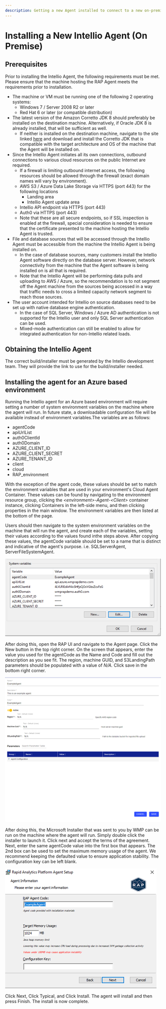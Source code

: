```yaml
---
description: Getting a new Agent installed to connect to a new on-premise data source.
---
```


# Installing a New Intellio Agent \(On Premise\)

## Prerequisites

Prior to installing the Intellio Agent, the following requirements must be met.  Please ensure that the machine hosting the RAP Agent meets the requirements prior to installation.

* The machine or VM must be running one of the following 2 operating systems:
  * Windows 7 / Server 2008 R2 or later
  * Red Hat 6 or later \(or compatible distribution\)
* The latest version of the Amazon Corretto JDK 8 should preferably be installed on the destination machine. Alternatively, if Oracle JDK 8 is already installed, that will be sufficient as well.  
  * If neither is installed on the destination machine, navigate to the site linked [here](https://docs.aws.amazon.com/corretto/latest/corretto-8-ug/downloads-list.html) and download and install the Corretto JDK that is compatible with the target architecture and OS of the machine that the Agent will be installed on.
* Since the Intellio Agent initiates all its own connections, outbound connections to various cloud resources on the public Internet are required. 
  *  If a firewall is limiting outbound internet access, the following resources should be allowed through the firewall \(exact domain names will vary by environment\). 
    * AWS S3 / Azure Data Lake Storage via HTTPS \(port 443\) for the following locations
      * Landing area
      * Intellio Agent update area
    * Intellio API endpoint via HTTPS \(port 443\)
    * Auth0 via HTTPS \(port 443\)
  *  Note that these are all secure endpoints, so if SSL inspection is enabled at the firewall, special consideration is needed to ensure that the certificate presented to the machine hosting the Intellio Agent is trusted.
* File and database sources that will be accessed through the Intellio Agent must be accessible from the machine the Intellio Agent is being installed on.  
  * In the case of database sources, many customers install the Intellio Agent software directly on the database server.  However, network connectivity from the machine that the Agent software is being installed on is all that is required.  
  * Note that the Intellio Agent will be performing data pulls and uploading to AWS / Azure, so the recommendation is to not segment off the Agent machine from the sources being accessed in a way that traffic needs to cross a limited capacity network segment to reach those sources.
* The user account intended for Intellio on source databases need to be set up with native database engine authentication.  
  * In the case of SQL Server, Windows / Azure AD authentication is not supported for the Intellio user and only SQL Server authentication can be used.
  * Mixed-mode authentication can still be enabled to allow for integrated authentication for non-Intellio related loads.

## Obtaining the Intellio Agent

The correct build/installer must be generated by the Intellio development team.  They will provide the link to use for the build/installer needed.

## Installing the agent for an Azure based environment

Running the Intellio agent for an Azure based environment will require setting a number of system environment variables on the machine where the agent will run. In future state, a downloadable configuration file will be available instead of environment variables.The variables are as follows:

* agentCode
* apiUrlList
* auth0ClientId
* auth0Domain
* AZURE\_CLIENT\_ID
* AZURE\_CLIENT\_SECRET
* AZURE\_TENANT\_ID
* client
* cloud
* RAP\_environment

With the exception of the agent code, these values should be set to match the environment variables that are used in your environment's Cloud Agent Container. These values can be found by navigating to the environment resource group, clicking the _&lt;environment&gt;-Agent-&lt;Client&gt;_ container instance, clicking Containers in the left-side menu, and then clicking properties in the main window. The environment variables are then listed at the bottom of the page.

Users should then navigate to the system environment variables on the machine that will run the agent, and create each of the variables, setting their values according to the values found inthe steps above. After copying these values, the agentCode variable should be set to a name that is distinct and indicative of the agent's purpose. i.e. SQLServerAgent, ServerFileSystemAgent.

![Example environment variables](../.gitbook/assets/image%20%28263%29.png)

After doing this, open the RAP UI and navigate to the Agent page. Click the New button in the top right corner. On the screen that appears, enter the value you used for the agentCode as the Name and Code and fill out the description as you see fit. The region, machine GUID, and S3LandingPath parameters should be populated with a value of _N/A._ Click save in the bottom right corner.

![Example agent configuration screen](../.gitbook/assets/image%20%28262%29.png)

After doing this, the Microsoft Installer that was sent to you by WMP can be run on the machine where the agent will run. Simply double click the installer to launch it. Click next and accept the terms of the agreement. Next, enter the same agentCode value into the first box that appears. The 2nd box can be used to set the maximum memory usage of the agent. We recommend keeping the defaulted value to ensure application stability. The configuration key can be left blank. 

![Example agent installer](../.gitbook/assets/image%20%28260%29.png)

Click Next, Click Typical, and Click Install. The agent will install and then press Finish. The install is now complete. 

